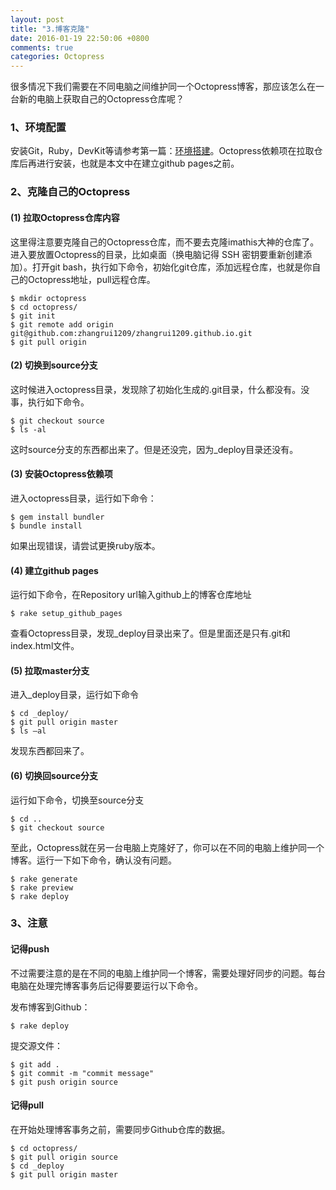 ```yaml
---
layout: post
title: "3.博客克隆"
date: 2016-01-19 22:50:06 +0800
comments: true
categories: Octopress
---  
```


很多情况下我们需要在不同电脑之间维护同一个Octopress博客，那应该怎么在一台新的电脑上获取自己的Octopress仓库呢？  

### 1、环境配置  安装Git，Ruby，DevKit等请参考第一篇：[环境搭建](http://zhangrui1209.github.io/blog/1-dot-huan-jing-da-jian.html)。Octopress依赖项在拉取仓库后再进行安装，也就是本文中在建立github pages之前。  ### 2、克隆自己的Octopress  
#### (1) 拉取Octopress仓库内容  这里得注意要克隆自己的Octopress仓库，而不要去克隆imathis大神的仓库了。进入要放置Octopress的目录，比如桌面（换电脑记得 SSH 密钥要重新创建添加）。打开git bash，执行如下命令，初始化git仓库，添加远程仓库，也就是你自己的Octopress地址，pull远程仓库。  <!--more-->  
`$ mkdir octopress`  `$ cd octopress/`  `$ git init`  `$ git remote add origin git@github.com:zhangrui1209/zhangrui1209.github.io.git`  `$ git pull origin`  #### (2) 切换到source分支  这时候进入octopress目录，发现除了初始化生成的.git目录，什么都没有。没事，执行如下命令。  
`$ git checkout source`  `$ ls -al`  
这时source分支的东西都出来了。但是还没完，因为_deploy目录还没有。  
#### (3) 安装Octopress依赖项  进入octopress目录，运行如下命令：  
`$ gem install bundler`  `$ bundle install`  
如果出现错误，请尝试更换ruby版本。  #### (4) 建立github pages  运行如下命令，在Repository url输入github上的博客仓库地址  
`$ rake setup_github_pages`  
查看Octopress目录，发现_deploy目录出来了。但是里面还是只有.git和index.html文件。  
#### (5) 拉取master分支  进入_deploy目录，运行如下命令  
`$ cd _deploy/`  `$ git pull origin master`  `$ ls –al`  

发现东西都回来了。  #### (6) 切换回source分支  运行如下命令，切换至source分支  
`$ cd ..`  `$ git checkout source`  
至此，Octopress就在另一台电脑上克隆好了，你可以在不同的电脑上维护同一个博客。运行一下如下命令，确认没有问题。  
`$ rake generate`  `$ rake preview`  `$ rake deploy`  ### 3、注意  
#### 记得push  不过需要注意的是在不同的电脑上维护同一个博客，需要处理好同步的问题。每台电脑在处理完博客事务后记得要要运行以下命令。  
发布博客到Github：  
`$ rake deploy`  
提交源文件：  
`$ git add .`  `$ git commit -m "commit message"`  `$ git push origin source`  
#### 记得pull  在开始处理博客事务之前，需要同步Github仓库的数据。  
`$ cd octopress/`  `$ git pull origin source`  `$ cd _deploy`  `$ git pull origin master`  
